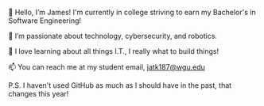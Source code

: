 👋 Hello, I’m James! I'm currently in college striving to earn my Bachelor's in Software Engineering!

👀 I’m passionate about technology, cybersecurity, and robotics.

💞️ I love learning about all things I.T., I really what to build things!

📫 You can reach me at my student email, jatk187@wgu.edu

P.S. I haven't used GitHub as much as I should have in the past, that changes this year!

<!---
End-Us3r/End-Us3r is a ✨ special ✨ repository because its `README.md` (this file) appears on your GitHub profile.
You can click the Preview link to take a look at your changes.
--->
